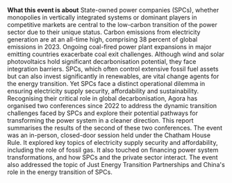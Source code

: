 **What this event is about**
State-owned power companies (SPCs), whether monopolies in vertically integrated systems or dominant players in competitive markets are central to the low-carbon transition of the power sector due to their unique status. 
Carbon emissions from electricity generation are at an all-time high, comprising 38 percent of global emissions in 2023. Ongoing coal-fired power plant expansions in major emitting countries exacerbate coal exit challenges. Although wind and solar photovoltaics hold significant decarbonisation potential, they face integration barriers.
SPCs, which often control extensive fossil fuel assets but can also invest significantly in renewables, are vital change agents for the energy transition. Yet SPCs face a distinct operational dilemma in ensuring electricity supply security, affordability and sustainability. Recognising their critical role in global decarbonisation, Agora has organised two conferences since 2022 to address the dynamic transition challenges faced by SPCs and explore their potential pathways for transforming the power system in a cleaner direction. 
This report summarises the results of the second of these two conferences. The event was an in-person, closed-door session held under the Chatham House Rule. It explored key topics of electricity supply security and affordability, including the role of fossil gas. It also touched on financing power system transformations, and how SPCs and the private sector interact. The event also addressed the topic of Just Energy Transition Partnerships and China's role in the energy transition of SPCs.